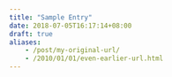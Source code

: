 ```yaml
---
title: "Sample Entry"
date: 2018-07-05T16:17:14+08:00
draft: true
aliases:
    - /post/my-original-url/
    - /2010/01/01/even-earlier-url.html
---
```

